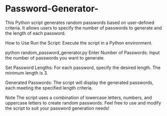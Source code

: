 # Password-Generator-
This Python script generates random passwords based on user-defined criteria. It allows users to specify the number of passwords to generate and the length of each password.

How to Use
Run the Script: Execute the script in a Python environment.

python random_password_generator.py
Enter Number of Passwords: Input the number of passwords you want to generate.

Set Password Lengths: For each password, specify the desired length. The minimum length is 3.

Generated Passwords: The script will display the generated passwords, each meeting the specified length criteria.

Note
The script uses a combination of lowercase letters, numbers, and uppercase letters to create random passwords.
Feel free to use and modify the script to suit your password generation needs!
